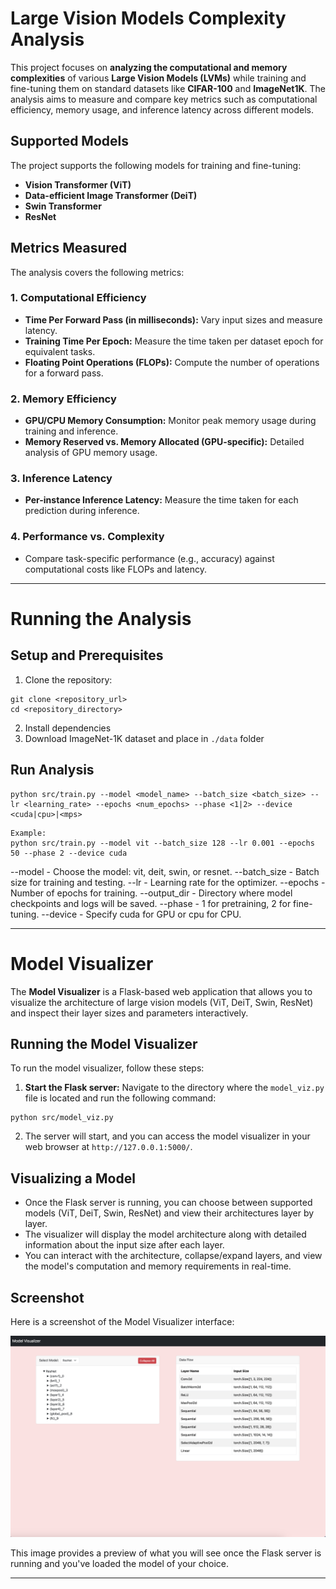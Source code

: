 # Large Vision Models Complexity Analysis

This project focuses on **analyzing the computational and memory complexities** of various **Large Vision Models (LVMs)** while training and fine-tuning them on standard datasets like **CIFAR-100** and **ImageNet1K**. The analysis aims to measure and compare key metrics such as computational efficiency, memory usage, and inference latency across different models.

## Supported Models
The project supports the following models for training and fine-tuning:
- **Vision Transformer (ViT)**
- **Data-efficient Image Transformer (DeiT)**
- **Swin Transformer**
- **ResNet**

## Metrics Measured
The analysis covers the following metrics:

### 1. **Computational Efficiency**
- **Time Per Forward Pass (in milliseconds):** Vary input sizes and measure latency.
- **Training Time Per Epoch:** Measure the time taken per dataset epoch for equivalent tasks.
- **Floating Point Operations (FLOPs):** Compute the number of operations for a forward pass.

### 2. **Memory Efficiency**
- **GPU/CPU Memory Consumption:** Monitor peak memory usage during training and inference.
- **Memory Reserved vs. Memory Allocated (GPU-specific):** Detailed analysis of GPU memory usage.

### 3. **Inference Latency**
- **Per-instance Inference Latency:** Measure the time taken for each prediction during inference.

### 4. **Performance vs. Complexity**
- Compare task-specific performance (e.g., accuracy) against computational costs like FLOPs and latency.

<hr>

# Running the Analysis

## Setup and Prerequisites

1. Clone the repository:
```
git clone <repository_url>
cd <repository_directory>
```
2. Install dependencies
3. Download ImageNet-1K dataset and place in `./data` folder

## Run Analysis

```
python src/train.py --model <model_name> --batch_size <batch_size> --lr <learning_rate> --epochs <num_epochs> --phase <1|2> --device <cuda|cpu>|<mps>
```

```
Example:
python src/train.py --model vit --batch_size 128 --lr 0.001 --epochs 50 --phase 2 --device cuda
```

--model      - Choose the model: vit, deit, swin, or resnet.
--batch_size - Batch size for training and testing.
--lr         - Learning rate for the optimizer.
--epochs     - Number of epochs for training.
--output_dir - Directory where model checkpoints and logs will be saved.
--phase      - 1 for pretraining, 2 for fine-tuning.
--device     - Specify cuda for GPU or cpu for CPU.


<hr>

# Model Visualizer

The **Model Visualizer** is a Flask-based web application that allows you to visualize the architecture of large vision models (ViT, DeiT, Swin, ResNet) and inspect their layer sizes and parameters interactively.

## Running the Model Visualizer

To run the model visualizer, follow these steps:

1. **Start the Flask server:**
   Navigate to the directory where the `model_viz.py` file is located and run the following command:

```
python src/model_viz.py
```

2. The server will start, and you can access the model visualizer in your web browser at `http://127.0.0.1:5000/`.

## Visualizing a Model

- Once the Flask server is running, you can choose between supported models (ViT, DeiT, Swin, ResNet) and view their architectures layer by layer.
- The visualizer will display the model architecture along with detailed information about the input size after each layer.
- You can interact with the architecture, collapse/expand layers, and view the model's computation and memory requirements in real-time.

## Screenshot

Here is a screenshot of the Model Visualizer interface:

![Model Visualizer Screenshot](./fig/model_viz.png)

This image provides a preview of what you will see once the Flask server is running and you've loaded the model of your choice.

<hr>
